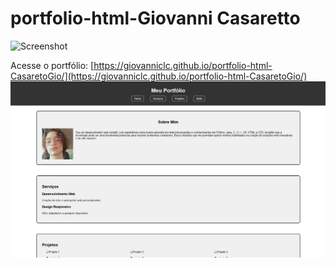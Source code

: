 # portfolio-html-Giovanni Casaretto

![Screenshot](screenshot.png)

Acesse o portfólio: [https://giovanniclc.github.io/portfolio-html-CasaretoGio/](https://giovanniclc.github.io/portfolio-html-CasaretoGio/)
![Página web](https://github.com/GiovanniCLC/portfolio-html-CasaretoGio/blob/main/imagens/screenshot.png)

